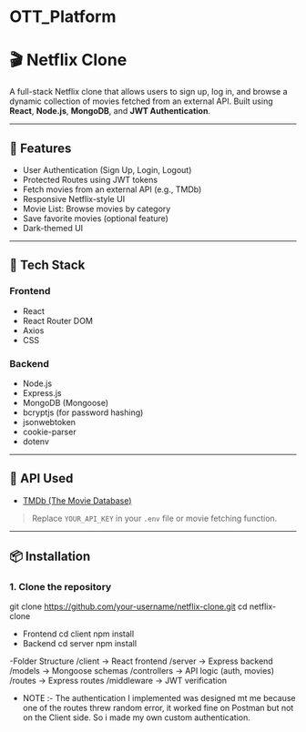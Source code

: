# OTT_Platform
# 🎬 Netflix Clone

A full-stack Netflix clone that allows users to sign up, log in, and browse a dynamic collection of movies fetched from an external API. Built using **React**, **Node.js**, **MongoDB**, and **JWT Authentication**.

---

## 🚀 Features

- User Authentication (Sign Up, Login, Logout)
- Protected Routes using JWT tokens
- Fetch movies from an external API (e.g., TMDb)
- Responsive Netflix-style UI
- Movie List: Browse movies by category
- Save favorite movies (optional feature)
- Dark-themed UI

---

## 🧰 Tech Stack

### Frontend
- React
- React Router DOM
- Axios
- CSS 

### Backend
- Node.js
- Express.js
- MongoDB (Mongoose)
- bcryptjs (for password hashing)
- jsonwebtoken
- cookie-parser
- dotenv

---

## 🔑 API Used

- [TMDb (The Movie Database)](https://www.themoviedb.org/documentation/api)  
> Replace `YOUR_API_KEY` in your `.env` file or movie fetching function.

---

## 📦 Installation

### 1. Clone the repository

git clone https://github.com/your-username/netflix-clone.git
cd netflix-clone
- Frontend
cd client
npm install
- Backend
  cd server
npm install

-Folder Structure
/client         → React frontend
/server         → Express backend
/models         → Mongoose schemas
/controllers    → API logic (auth, movies)
/routes         → Express routes
/middleware     → JWT verification
- NOTE :- The authentication I implemented was designed mt me because one of the routes threw random error, it worked fine on Postman but not on the Client side.
  So i made my own custom authentication.
